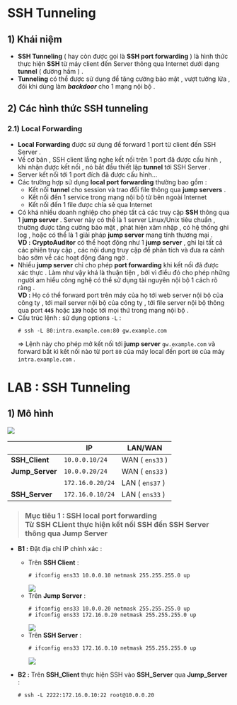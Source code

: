 # SSH Tunneling
## **1) Khái niệm**
- **SSH Tunneling** ( hay còn được gọi là **SSH port forwarding** ) là hình thức thực hiện **SSH** từ máy client đến Server thông qua Internet dưới dạng **tunnel** ( đường hầm ) .
- **Tunneling** có thể được sử dụng để tăng cường bảo mật , vượt tường lửa , đôi khi dùng làm ***backdoor*** cho 1 mạng nội bộ .
## **2) Các hình thức SSH tunneling**
### **2.1) Local Forwarding**
- **Local Forwarding** được sử dụng để forward 1 port từ client đến SSH Server .
- Về cơ bản , SSH client lắng nghe kết nối trên 1 port đã được cấu hình , khi nhận được kết nối , nó bắt đầu thiết lập **tunnel** tới SSH Server .
- Server kết nối tới 1 port đích đã được cấu hình...
- Các trường hợp sử dụng **local port forwarding** thường bao gồm :
    - Kết nối **tunnel** cho session và trao đổi file thông qua **jump servers** .
    - Kết nối đến 1 service trong mạng nội bộ từ bên ngoài Internet
    - Kết nối đến 1 file được chia sẻ qua Internet
- Có khá nhiều doanh nghiệp cho phép tất cả các truy cập **SSH** thông qua 1 **jump server** . Server này có thể là 1 server Linux/Unix tiêu chuẩn , thường được tăng cường bảo mật , phát hiện xâm nhập , có hệ thống ghi log , hoặc có thể là 1 giải pháp **jump server** mang tính thương mại . <br>**VD :** **CryptoAuditor** có thể hoạt động như 1 **jump server** , ghi lại tất cả các phiên truy cập , các nội dung truy cập để phân tích và đưa ra cảnh báo sớm về các hoạt động đáng ngờ .
- Nhiều **jump server** chỉ cho phép **port forwarding** khi kết nối đã được xác thực . Làm như vậy khá là thuận tiện , bởi vì điều đó cho phép những người am hiểu công nghệ có thể sử dụng tài nguyên nội bộ 1 cách rõ ràng .<br>**VD :** Họ có thể forward port trên máy của họ tới web server nội bộ của công ty , tới mail server nội bộ của công ty , tới file server nội bộ thông qua port **`445`** hoặc **`139`** hoặc tới mọi thứ trong mạng nội bộ .
- Cấu trúc lệnh : sử dụng options `-L` :
    ```
    # ssh -L 80:intra.example.com:80 gw.example.com
    ```
    => Lệnh này cho phép mở kết nối tới **jump server** `gw.example.com` và forward bất kì kết nối nào từ port `80` của máy local đến port `80` của máy `intra.example.com` .


# LAB : SSH Tunneling
## **1) Mô hình**
<img src=https://i.imgur.com/r3UbzpS.png>

| | IP | LAN/WAN |
|-|----|---------|
| **SSH_Client** | `10.0.0.10/24` | WAN ( `ens33` ) |
| **Jump_Server** | `10.0.0.20/24` | WAN ( `ens33` ) |
|             | `172.16.0.20/24` | LAN ( `ens37` ) |
| **SSH_Server** | `172.16.0.10/24` | LAN ( `ens33` ) |
> ### **Mục tiêu 1** : **SSH local port forwarding**<br> Từ **SSH CLient** thực hiện kết nối SSH đến **SSH Server** thông qua **Jump Server**
- **B1 :** Đặt địa chỉ IP chính xác :
    - Trên **SSH Client** :
        ```
        # ifconfig ens33 10.0.0.10 netmask 255.255.255.0 up
        ```
        <img src=https://i.imgur.com/tH2KBW6.png>
    - Trên **Jump Server** :
        ```
        # ifconfig ens33 10.0.0.20 netmask 255.255.255.0 up
        # ifconfig ens33 172.16.0.20 netmask 255.255.255.0 up
        ```
        <img src=https://i.imgur.com/FLfybQa.png>
    - Trên **SSH Server** :
        ```
        # ifconfig ens33 172.16.0.10 netmask 255.255.255.0 up
        ```
        <img src=https://i.imgur.com/9UmnQUo.png>

- **B2 :** Trên **SSH_Client** thực hiện SSH vào **SSH_Server** qua **Jump_Server** :
    ```
    # ssh -L 2222:172.16.0.10:22 root@10.0.0.20
    ```